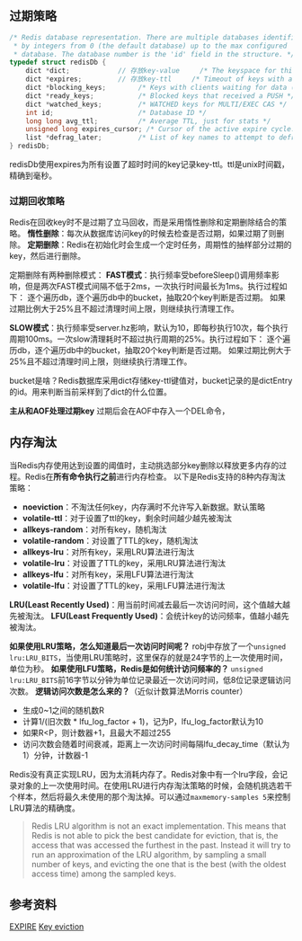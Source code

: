 ## 过期策略
```c
/* Redis database representation. There are multiple databases identified
 * by integers from 0 (the default database) up to the max configured
 * database. The database number is the 'id' field in the structure. */
typedef struct redisDb {
    dict *dict;            // 存放key-value     /* The keyspace for this DB */
    dict *expires;         // 存放key-ttl     /* Timeout of keys with a timeout set */
    dict *blocking_keys;        /* Keys with clients waiting for data (BLPOP)*/
    dict *ready_keys;           /* Blocked keys that received a PUSH */
    dict *watched_keys;         /* WATCHED keys for MULTI/EXEC CAS */
    int id;                     /* Database ID */
    long long avg_ttl;          /* Average TTL, just for stats */
    unsigned long expires_cursor; /* Cursor of the active expire cycle. */
    list *defrag_later;         /* List of key names to attempt to defrag one by one, gradually. */
} redisDb;
```
redisDb使用expires为所有设置了超时时间的key记录key-ttl。ttl是unix时间戳，精确到毫秒。

### 过期回收策略
Redis在回收key时不是过期了立马回收，而是采用惰性删除和定期删除结合的策略。
**惰性删除**：每次从数据库访问key的时候去检查是否过期，如果过期了则删除。
**定期删除**：Redis在初始化时会生成一个定时任务，周期性的抽样部分过期的key，然后进行删除。

定期删除有两种删除模式：
**FAST模式**：执行频率受beforeSleep()调用频率影响，但是两次FAST模式间隔不低于2ms，一次执行时间最长为1ms。执行过程如下：
逐个遍历db，逐个遍历db中的bucket，抽取20个key判断是否过期。
如果过期比例大于25%且不超过清理时间上限，则继续执行清理工作。

**SLOW模式**：执行频率受server.hz影响，默认为10，即每秒执行10次，每个执行周期100ms。一次slow清理耗时不超过执行周期的25%。执行过程如下：
逐个遍历db，逐个遍历db中的bucket，抽取20个key判断是否过期。
如果过期比例大于25%且不超过清理时间上限，则继续执行清理工作。

bucket是啥？Redis数据库采用dict存储key-ttl键值对，bucket记录的是dictEntry的id。用来判断当前采样到了dict的什么位置。

**主从和AOF处理过期key**
过期后会在AOF中存入一个DEL命令，

## 内存淘汰
当Redis内存使用达到设置的阈值时，主动挑选部分key删除以释放更多内存的过程。Redis在**所有命令执行之前**进行内存检查。
以下是Redis支持的8种内存淘汰策略：

* **noeviction**：不淘汰任何key，内存满时不允许写入新数据。默认策略
* **volatile-ttl**：对于设置了ttl的key，剩余时间越少越先被淘汰
* **allkeys-random**：对所有key，随机淘汰
* **volatile-random**：对设置了TTL的key，随机淘汰
* **allkeys-lru**：对所有key，采用LRU算法进行淘汰
* **volatile-lru**：对设置了TTL的key，采用LRU算法进行淘汰
* **allkeys-lfu**：对所有key，采用LFU算法进行淘汰
* **volatile-lfu**：对设置了TTL的key，采用LFU算法进行淘汰

**LRU(Least Recently Used)**：用当前时间减去最后一次访问时间，这个值越大越先被淘汰。
**LFU(Least Frequently Used)**：会统计key的访问频率，值越小越先被淘汰。

**如果使用LRU策略，怎么知道最后一次访问时间呢？**
robj中存放了一个`unsigned lru:LRU_BITS`，当使用LRU策略时，这里保存的就是24字节的上一次使用时间，单位为秒。
**如果使用LFU策略，Redis是如何统计访问频率的？**
`unsigned lru:LRU_BITS`前16字节以分钟为单位记录最近一次访问时间，低8位记录逻辑访问次数。
**逻辑访问次数是怎么来的？**（近似计数算法Morris counter）
* 生成0~1之间的随机数R
* 计算1/(旧次数 * lfu_log_factor + 1)，记为P，lfu_log_factor默认为10
* 如果R<P，则计数器+1，且最大不超过255
* 访问次数会随着时间衰减，距离上一次访问时间每隔lfu_decay_time（默认为1）分钟，计数器-1

Redis没有真正实现LRU，因为太消耗内存了。Redis对象中有一个lru字段，会记录对象的上一次使用时间。在使用LRU进行内存淘汰策略的时候，会随机挑选若干个样本，然后将最久未使用的那个淘汰掉。可以通过`maxmemory-samples 5`来控制LRU算法的精确度。
> Redis LRU algorithm is not an exact implementation. This means that Redis is not able to pick the best candidate for eviction, that is, the access that was accessed the furthest in the past. Instead it will try to run an approximation of the LRU algorithm, by sampling a small number of keys, and evicting the one that is the best (with the oldest access time) among the sampled keys.

## 参考资料
[EXPIRE](https://Redis.io/commands/expire/)
[Key eviction](https://Redis.io/docs/reference/eviction/)